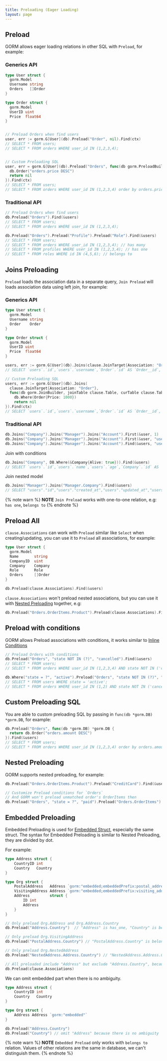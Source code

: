 ```yaml
---
title: Preloading (Eager Loading)
layout: page
---
```


## Preload

GORM allows eager loading relations in other SQL with `Preload`, for example:

### Generics API

```go
type User struct {
  gorm.Model
  Username string
  Orders   []Order
}

type Order struct {
  gorm.Model
  UserID uint
  Price  float64
}


// Preload Orders when find users
user, err := gorm.G[User](db).Preload("Order", nil).Find(ctx)
// SELECT * FROM users;
// SELECT * FROM orders WHERE user_id IN (1,2,3,4);


// Custom Preloading SQL 
user, err = gorm.G[User](db).Preload("Orders", func(db gorm.PreloadBuilder) error {
  db.Order("orders.price DESC")
  return nil
}).Find(ctx)
// SELECT * FROM users;
// SELECT * FROM orders WHERE user_id IN (1,2,3,4) order by orders.price DESC;

```

### Traditional API

```go
// Preload Orders when find users
db.Preload("Orders").Find(&users)
// SELECT * FROM users;
// SELECT * FROM orders WHERE user_id IN (1,2,3,4);

db.Preload("Orders").Preload("Profile").Preload("Role").Find(&users)
// SELECT * FROM users;
// SELECT * FROM orders WHERE user_id IN (1,2,3,4); // has many
// SELECT * FROM profiles WHERE user_id IN (1,2,3,4); // has one
// SELECT * FROM roles WHERE id IN (4,5,6); // belongs to
```

## Joins Preloading

`Preload` loads the association data in a separate query, `Join Preload` will loads association data using left join, for example:

### Generics API

```go
type User struct {
  gorm.Model
  Username string
  Order    Order
}

type Order struct {
  gorm.Model
  UserID uint
  Price  float64
}

users, err := gorm.G[User](db).Joins(clause.JoinTarget{Association: "Order"}, nil).Find(ctx)
// SELECT `users`.`id`,`users`.`username`,`Order`.`id` AS `Order__id`,`Order`.`user_id` AS `Order__user_id`,`Order`.`price` AS `Order__price` FROM `users` JOIN `orders` `Order` ON `users`.`id` = `Order`.`user_id`

// Custom Preloading SQL 
users, err := gorm.G[User](db).Joins(
  clause.JoinTarget{Association: "Order"},
  func(db gorm.JoinBuilder, joinTable clause.Table, curTable clause.Table) error {
    db.Where(Order{Price: 1000})
    return nil
}).Find(ctx)
// SELECT `users`.`id`,`users`.`username`,`Order`.`id` AS `Order__id`,`Order`.`user_id` AS `Order__user_id`,`Order`.`price` AS `Order__price` FROM `users` JOIN `orders` `Order` ON `users`.`id` = `Order`.`user_id` AND `Order`.`price` = 1000

```

### Traditional API

```go
db.Joins("Company").Joins("Manager").Joins("Account").First(&user, 1)
db.Joins("Company").Joins("Manager").Joins("Account").First(&user, "users.name = ?", "jinzhu")
db.Joins("Company").Joins("Manager").Joins("Account").Find(&users, "users.id IN ?", []int{1,2,3,4,5})
```

Join with conditions

```go
db.Joins("Company", DB.Where(&Company{Alive: true})).Find(&users)
// SELECT `users`.`id`,`users`.`name`,`users`.`age`,`Company`.`id` AS `Company__id`,`Company`.`name` AS `Company__name` FROM `users` LEFT JOIN `companies` AS `Company` ON `users`.`company_id` = `Company`.`id` AND `Company`.`alive` = true;
```

Join nested model

```go
db.Joins("Manager").Joins("Manager.Company").Find(&users)
// SELECT "users"."id","users"."created_at","users"."updated_at","users"."deleted_at","users"."name","users"."age","users"."birthday","users"."company_id","users"."manager_id","users"."active","Manager"."id" AS "Manager__id","Manager"."created_at" AS "Manager__created_at","Manager"."updated_at" AS "Manager__updated_at","Manager"."deleted_at" AS "Manager__deleted_at","Manager"."name" AS "Manager__name","Manager"."age" AS "Manager__age","Manager"."birthday" AS "Manager__birthday","Manager"."company_id" AS "Manager__company_id","Manager"."manager_id" AS "Manager__manager_id","Manager"."active" AS "Manager__active","Manager__Company"."id" AS "Manager__Company__id","Manager__Company"."name" AS "Manager__Company__name" FROM "users" LEFT JOIN "users" "Manager" ON "users"."manager_id" = "Manager"."id" AND "Manager"."deleted_at" IS NULL LEFT JOIN "companies" "Manager__Company" ON "Manager"."company_id" = "Manager__Company"."id" WHERE "users"."deleted_at" IS NULL
```

{% note warn %}
**NOTE** `Join Preload` works with one-to-one relation, e.g: `has one`, `belongs to`
{% endnote %}

## Preload All

`clause.Associations` can work with `Preload` similar like `Select` when creating/updating, you can use it to `Preload` all associations, for example:

```go
type User struct {
  gorm.Model
  Name       string
  CompanyID  uint
  Company    Company
  Role       Role
  Orders     []Order
}

db.Preload(clause.Associations).Find(&users)
```

`clause.Associations` won't preload nested associations, but you can use it with [Nested Preloading](#nested_preloading) together, e.g:

```go
db.Preload("Orders.OrderItems.Product").Preload(clause.Associations).Find(&users)
```

## Preload with conditions

GORM allows Preload associations with conditions, it works similar to [Inline Conditions](query.html#inline_conditions)

```go
// Preload Orders with conditions
db.Preload("Orders", "state NOT IN (?)", "cancelled").Find(&users)
// SELECT * FROM users;
// SELECT * FROM orders WHERE user_id IN (1,2,3,4) AND state NOT IN ('cancelled');

db.Where("state = ?", "active").Preload("Orders", "state NOT IN (?)", "cancelled").Find(&users)
// SELECT * FROM users WHERE state = 'active';
// SELECT * FROM orders WHERE user_id IN (1,2) AND state NOT IN ('cancelled');
```

## Custom Preloading SQL

You are able to custom preloading SQL by passing in `func(db *gorm.DB) *gorm.DB`, for example:

```go
db.Preload("Orders", func(db *gorm.DB) *gorm.DB {
  return db.Order("orders.amount DESC")
}).Find(&users)
// SELECT * FROM users;
// SELECT * FROM orders WHERE user_id IN (1,2,3,4) order by orders.amount DESC;
```

## <span id="nested_preloading">Nested Preloading</span>

GORM supports nested preloading, for example:

```go
db.Preload("Orders.OrderItems.Product").Preload("CreditCard").Find(&users)

// Customize Preload conditions for `Orders`
// And GORM won't preload unmatched order's OrderItems then
db.Preload("Orders", "state = ?", "paid").Preload("Orders.OrderItems").Find(&users)
```

## <span id="embedded_preloading">Embedded Preloading</span>

Embedded Preloading is used for [Embedded Struct](models.html#embedded_struct), especially the
same struct. The syntax for Embedded Preloading is similar to Nested Preloading, they are divided by dot.

For example:

```go
type Address struct {
	CountryID int
	Country   Country
}

type Org struct {
	PostalAddress   Address `gorm:"embedded;embeddedPrefix:postal_address_"`
	VisitingAddress Address `gorm:"embedded;embeddedPrefix:visiting_address_"`
	Address         struct {
		ID int
		Address
	}
}

// Only preload Org.Address and Org.Address.Country
db.Preload("Address.Country")  // "Address" is has_one, "Country" is belongs_to (nested association)

// Only preload Org.VisitingAddress
db.Preload("PostalAddress.Country") // "PostalAddress.Country" is belongs_to (embedded association)

// Only preload Org.NestedAddress
db.Preload("NestedAddress.Address.Country") // "NestedAddress.Address.Country" is belongs_to (embedded association)

// All preloaded include "Address" but exclude "Address.Country", because it won't preload nested associations.
db.Preload(clause.Associations)
```

We can omit embedded part when there is no ambiguity.

```go
type Address struct {
	CountryID int
	Country   Country
}

type Org struct {
	Address Address `gorm:"embedded"`
}

db.Preload("Address.Country")
db.Preload("Country") // omit "Address" because there is no ambiguity
```

{% note warn %}
**NOTE** `Embedded Preload` only works with `belongs to` relation.
Values of other relations are the same in database, we can't distinguish them.
{% endnote %}